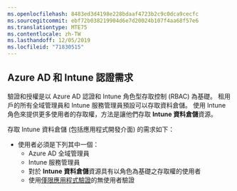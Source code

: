 ```yaml
---
ms.openlocfilehash: 8483ed3d4198e228bdaaf4723b2c9c0dca9cecfc
ms.sourcegitcommit: ebf72b038219904d6e7d20024b107f4aa68f57e6
ms.translationtype: MTE75
ms.contentlocale: zh-TW
ms.lasthandoff: 12/05/2019
ms.locfileid: "71830515"
---
```

<!-- This include is part of the Intune Data Warehouse documentation. -->

## <a name="azure-ad-and-intune-credential-requirements"></a>Azure AD 和 Intune 認證需求

驗證和授權是以 Azure AD 認證和 Intune 角色型存取控制 (RBAC) 為基礎。 租用戶的所有全域管理員和 Intune 服務管理員預設可以存取資料倉儲。 使用 Intune 角色來提供更多使用者的存取權，方法是讓他們存取 **Intune 資料倉儲**資源。

存取 Intune 資料倉儲 (包括應用程式開發介面) 的需求如下：

- 使用者必須是下列其中一個：
  - Azure AD 全域管理員
  - Intune 服務管理員
  - 對於 **Intune 資料倉儲**資源具有以角色為基礎之存取權的使用者
  - 使用[僅限應用程式驗證](../developer/data-warehouse-app-only-auth.md)的無使用者驗證 
